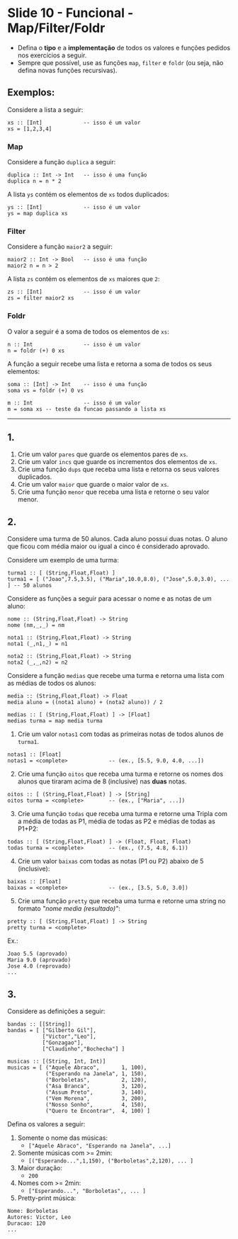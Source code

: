 <meta http-equiv="Content-Type" content="text/html; charset=UTF-8"/></p>        

Slide 10 - Funcional - Map/Filter/Foldr
=======================================

- Defina o **tipo** e a **implementação** de todos os valores e funções pedidos
  nos exercícios a seguir.
- Sempre que possível, use as funções `map`, `filter` e `foldr` (ou seja, não
  defina novas funções recursivas).

## Exemplos:


Considere a lista a seguir:

```
xs :: [Int]             -- isso é um valor
xs = [1,2,3,4]
```

### Map

Considere a função `duplica` a seguir:

```
duplica :: Int -> Int   -- isso é uma função
duplica n = n * 2
```

A lista `ys` contém os elementos de `xs` todos duplicados:

```
ys :: [Int]             -- isso é um valor
ys = map duplica xs
```

### Filter

Considere a função `maior2` a seguir:

```
maior2 :: Int -> Bool   -- isso é uma função
maior2 n = n > 2
```

A lista `zs` contém os elementos de `xs` maiores que `2`:

```
zs :: [Int]             -- isso é um valor
zs = filter maior2 xs
```

### Foldr

O valor a seguir é a soma de todos os elementos de `xs`:

```
n :: Int                -- isso é um valor
n = foldr (+) 0 xs
```

A função a seguir recebe uma lista e retorna a soma de todos os seus elementos:

```
soma :: [Int] -> Int    -- isso é uma função
soma vs = foldr (+) 0 vs

m :: Int                -- isso é um valor
m = soma xs -- teste da funcao passando a lista xs
```

-------------------------------------------------------------------------------

## 1.

1. Crie um valor `pares` que guarde os elementos pares de `xs`.
2. Crie um valor `incs` que guarde os incrementos dos elementos de `xs`.
3. Crie uma função `dups` que receba uma lista e retorna os seus valores
   duplicados.
4. Crie um valor `maior` que guarde o maior valor de `xs`.
5. Crie uma função `menor` que receba uma lista e retorne o seu valor menor.

## 2.

Considere uma turma de 50 alunos.
Cada aluno possui duas notas.
O aluno que ficou com média maior ou igual a cinco é considerado aprovado.

Considere um exemplo de uma turma:

```
turma1 :: [ (String,Float,Float) ]
turma1 = [ ("Joao",7.5,3.5), ("Maria",10.0,8.0), ("Jose",5.0,3.0), ... ] -- 50 alunos
```

Considere as funções a seguir para acessar o nome e as notas de um aluno:

```
nome :: (String,Float,Float) -> String
nome (nm,_,_) = nm

nota1 :: (String,Float,Float) -> String
nota1 (_,n1,_) = n1

nota2 :: (String,Float,Float) -> String
nota2 (_,_,n2) = n2
```

Considere a função `medias` que recebe uma turma e retorna uma lista com as
médias de todos os alunos:

```
media :: (String,Float,Float) -> Float
media aluno = ((nota1 aluno) + (nota2 aluno)) / 2

medias :: [ (String,Float,Float) ] -> [Float]
medias turma = map media turma
```

1. Crie um valor `notas1` com todas as primeiras notas de todos alunos de `turma1`.

```
notas1 :: [Float]
notas1 = <complete>             -- (ex., [5.5, 9.0, 4.0, ...])
```

2. Crie uma função `oitos` que receba uma turma e retorne os nomes dos alunos
   que tiraram acima de 8 (inclusive) nas **duas** notas.

```
oitos :: [ (String,Float,Float) ] -> [String]
oitos turma = <complete>        -- (ex., ["Maria", ...])
```

3. Crie uma função `todas` que receba uma turma e retorne uma
Tripla com a média de todas as P1, média de todas as P2 e médias de todas as
P1+P2:

```
todas :: [ (String,Float,Float) ] -> (Float, Float, Float)
todas turma = <complete>        -- (ex., (7.5, 4.8, 6.1))
```

4. Crie um valor `baixas` com todas as notas (P1 ou P2) abaixo de 5
   (inclusive):

```
baixas :: [Float]
baixas = <complete>             -- (ex., [3.5, 5.0, 3.0])
```

5. Crie uma função `pretty` que receba uma turma e retorne uma string no
   formato *"nome media (resultado)"*:

```
pretty :: [ (String,Float,Float) ] -> String
pretty turma = <complete>
```

Ex.:

```
Joao 5.5 (aprovado)
Maria 9.0 (aprovado)
Jose 4.0 (reprovado)
...
```

## 3.

Considere as definições a seguir:

```
bandas :: [[String]]
bandas = [ ["Gilberto Gil"],
           ["Victor","Leo"],
           ["Gonzagao"],
           ["Claudinho","Bochecha"] ]

musicas :: [(String, Int, Int)]
musicas = [ ("Aquele Abraco",       1, 100),
            ("Esperando na Janela", 1, 150),
            ("Borboletas",          2, 120),
            ("Asa Branca",          3, 120),
            ("Assum Preto",         3, 140),
            ("Vem Morena",          3, 200),
            ("Nosso Sonho",         4, 150),
            ("Quero te Encontrar",  4, 100) ]
```

Defina os valores a seguir:

1. Somente o nome das músicas:
    - `["Aquele Abraco", "Esperando na Janela", ...]`
2. Somente músicas com >= 2min:
    - `[("Esperando...",1,150), ("Borboletas",2,120), ... ]`
3. Maior duração:
    - `200`
4.  Nomes com >= 2min:
    - `["Esperando...", "Borboletas",, ... ]`
5.  Pretty-print música:

```
Nome: Borboletas
Autores: Victor, Leo
Duracao: 120
... 
```
